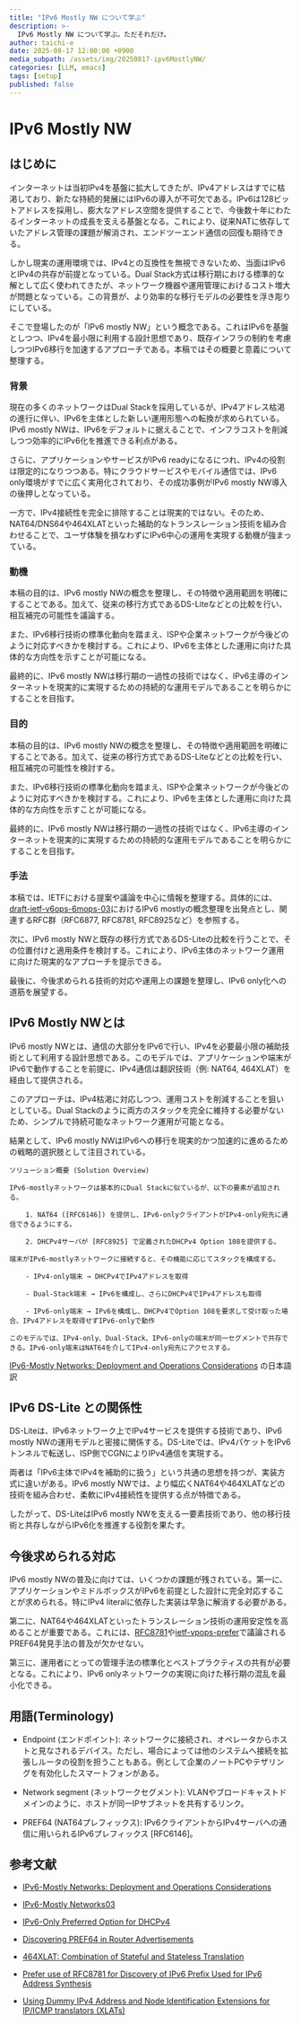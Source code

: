 ```yaml
---
title: "IPv6 Mostly NW について学ぶ"
description: >-
  IPv6 Mostly NW について学ぶ。ただそれだけ。
author: taichi-e
date: 2025-08-17 12:00:00 +0900
media_subpath: /assets/img/20250817-ipv6MostlyNW/
categories: [LLM, emacs]
tags: [setup]
published: false
---
```


# IPv6 Mostly NW
## はじめに

インターネットは当初IPv4を基盤に拡大してきたが、IPv4アドレスはすでに枯渇しており、新たな持続的発展にはIPv6の導入が不可欠である。IPv6は128ビットアドレスを採用し、膨大なアドレス空間を提供することで、今後数十年にわたるインターネットの成長を支える基盤となる。これにより、従来NATに依存していたアドレス管理の課題が解消され、エンドツーエンド通信の回復も期待できる。

しかし現実の運用環境では、IPv4との互換性を無視できないため、当面はIPv6とIPv4の共存が前提となっている。Dual Stack方式は移行期における標準的な解として広く使われてきたが、ネットワーク機器や運用管理におけるコスト増大が問題となっている。この背景が、より効率的な移行モデルの必要性を浮き彫りにしている。

そこで登場したのが「IPv6 mostly NW」という概念である。これはIPv6を基盤としつつ、IPv4を最小限に利用する設計思想であり、既存インフラの制約を考慮しつつIPv6移行を加速するアプローチである。本稿ではその概要と意義について整理する。

### 背景

現在の多くのネットワークはDual Stackを採用しているが、IPv4アドレス枯渇の進行に伴い、IPv6を主体とした新しい運用形態への転換が求められている。IPv6 mostly NWは、IPv6をデフォルトに据えることで、インフラコストを削減しつつ効率的にIPv6化を推進できる利点がある。

さらに、アプリケーションやサービスがIPv6 readyになるにつれ、IPv4の役割は限定的になりつつある。特にクラウドサービスやモバイル通信では、IPv6 only環境がすでに広く実用化されており、その成功事例がIPv6 mostly NW導入の後押しとなっている。

一方で、IPv4接続性を完全に排除することは現実的ではない。そのため、NAT64/DNS64や464XLATといった補助的なトランスレーション技術を組み合わせることで、ユーザ体験を損なわずにIPv6中心の運用を実現する動機が強まっている。

### 動機

本稿の目的は、IPv6 mostly NWの概念を整理し、その特徴や適用範囲を明確にすることである。加えて、従来の移行方式であるDS-Liteなどとの比較を行い、相互補完の可能性を議論する。

また、IPv6移行技術の標準化動向を踏まえ、ISPや企業ネットワークが今後どのように対応すべきかを検討する。これにより、IPv6を主体とした運用に向けた具体的な方向性を示すことが可能になる。

最終的に、IPv6 mostly NWは移行期の一過性の技術ではなく、IPv6主導のインターネットを現実的に実現するための持続的な運用モデルであることを明らかにすることを目指す。

### 目的

本稿の目的は、IPv6 mostly NWの概念を整理し、その特徴や適用範囲を明確にすることである。加えて、従来の移行方式であるDS-Liteなどとの比較を行い、相互補完の可能性を検討する。

また、IPv6移行技術の標準化動向を踏まえ、ISPや企業ネットワークが今後どのように対応すべきかを検討する。これにより、IPv6を主体とした運用に向けた具体的な方向性を示すことが可能になる。

最終的に、IPv6 mostly NWは移行期の一過性の技術ではなく、IPv6主導のインターネットを現実的に実現するための持続的な運用モデルであることを明らかにすることを目指す。

### 手法

本稿では、IETFにおける提案や議論を中心に情報を整理する。具体的には、[draft-ietf-v6ops-6mops-03]におけるIPv6 mostlyの概念整理を出発点とし、関連するRFC群（RFC6877, RFC8781, RFC8925など）を参照する。

次に、IPv6 mostly NWと既存の移行方式であるDS-Liteの比較を行うことで、その位置付けと適用条件を検討する。これにより、IPv6主体のネットワーク運用に向けた現実的なアプローチを提示できる。

最後に、今後求められる技術的対応や運用上の課題を整理し、IPv6 only化への道筋を展望する。

## IPv6 Mostly NWとは

IPv6 mostly NWとは、通信の大部分をIPv6で行い、IPv4を必要最小限の補助技術として利用する設計思想である。このモデルでは、アプリケーションや端末がIPv6で動作することを前提に、IPv4通信は翻訳技術（例: NAT64, 464XLAT）を経由して提供される。

このアプローチは、IPv4枯渇に対応しつつ、運用コストを削減することを狙いとしている。Dual Stackのように両方のスタックを完全に維持する必要がないため、シンプルで持続可能なネットワーク運用が可能となる。

結果として、IPv6 mostly NWはIPv6への移行を現実的かつ加速的に進めるための戦略的選択肢として注目されている。

```
ソリューション概要 (Solution Overview)

IPv6-mostlyネットワークは基本的にDual Stackに似ているが、以下の要素が追加される。

	1. NAT64 ([RFC6146]) を提供し、IPv6-onlyクライアントがIPv4-only宛先に通信できるようにする。

	2. DHCPv4サーバが [RFC8925] で定義されたDHCPv4 Option 108を提供する。

端末がIPv6-mostlyネットワークに接続すると、その機能に応じてスタックを構成する。

	- IPv4-only端末 → DHCPv4でIPv4アドレスを取得

	- Dual-Stack端末 → IPv6を構成し、さらにDHCPv4でIPv4アドレスも取得

	- IPv6-only端末 → IPv6を構成し、DHCPv4でOption 108を要求して受け取った場合、IPv4アドレスを取得せずIPv6-onlyで動作

このモデルでは、IPv4-only、Dual-Stack、IPv6-onlyの端末が同一セグメントで共存できる。IPv6-only端末はNAT64を介してIPv4-only宛先にアクセスする。
```
[IPv6-Mostly Networks: Deployment and Operations Considerations][draft-ietf-v6ops-6mops-01] の日本語訳

## IPv6 DS-Lite との関係性

DS-Liteは、IPv6ネットワーク上でIPv4サービスを提供する技術であり、IPv6 mostly NWの運用モデルと密接に関係する。DS-Liteでは、IPv4パケットをIPv6トンネルで転送し、ISP側でCGNによりIPv4通信を実現する。

両者は「IPv6主体でIPv4を補助的に扱う」という共通の思想を持つが、実装方式に違いがある。IPv6 mostly NWでは、より幅広くNAT64や464XLATなどの技術を組み合わせ、柔軟にIPv4接続性を提供する点が特徴である。

したがって、DS-LiteはIPv6 mostly NWを支える一要素技術であり、他の移行技術と共存しながらIPv6化を推進する役割を果たす。

## 今後求められる対応

IPv6 mostly NWの普及に向けては、いくつかの課題が残されている。第一に、アプリケーションやミドルボックスがIPv6を前提とした設計に完全対応することが求められる。特にIPv4 literalに依存した実装は早急に解消する必要がある。

第二に、NAT64や464XLATといったトランスレーション技術の運用安定性を高めることが重要である。これには、[RFC8781]や[ietf-vpops-prefer]で議論されるPREF64発見手法の普及が欠かせない。

第三に、運用者にとっての管理手法の標準化とベストプラクティスの共有が必要となる。これにより、IPv6 onlyネットワークの実現に向けた移行期の混乱を最小化できる。

## 用語(Terminology)

- Endpoint (エンドポイント): ネットワークに接続され、オペレータからホストと見なされるデバイス。ただし、場合によっては他のシステムへ接続を拡張しルータの役割を担うこともある。例として企業のノートPCやテザリングを有効化したスマートフォンがある。

- Network segment (ネットワークセグメント): VLANやブロードキャストドメインのように、ホストが同一IPサブネットを共有するリンク。

- PREF64 (NAT64プレフィックス): IPv6クライアントからIPv4サーバへの通信に用いられるIPv6プレフィックス [RFC6146]。

## 参考文献

[draft-ietf-v6ops-6mops-01]: https://datatracker.ietf.org/doc/draft-ietf-v6ops-6mops/
- [IPv6-Mostly Networks: Deployment and Operations Considerations][draft-ietf-v6ops-6mops-01]

[draft-ietf-v6ops-6mops-03]: https://www.ietf.org/archive/id/draft-link-v6ops-claton-03.txt
- [IPv6-Mostly Networks03][draft-ietf-v6ops-6mops-03]

[rfc8925]: https://datatracker.ietf.org/doc/html/rfc8925
- [IPv6-Only Preferred Option for DHCPv4][rfc8925]

[rfc8781]: https://datatracker.ietf.org/doc/html/rfc8781
- [Discovering PREF64 in Router Advertisements][rfc8925]

[rfc6877]: https://datatracker.ietf.org/doc/html/rfc6877
- [464XLAT: Combination of Stateful and Stateless Translation][rfc6877]

[ietf-vpops-prefer]: https://datatracker.ietf.org/doc/html/draft-ietf-v6ops-prefer8781-01
- [Prefer use of RFC8781 for Discovery of IPv6 Prefix Used for IPv6 Address Synthesis][ietf-vpops-prefer]

[XLATs]: https://datatracker.ietf.org/doc/html/draft-equinox-v6ops-icmpext-xlat-v6only-source-01
- [Using Dummy IPv4 Address and Node Identification Extensions for IP/ICMP translators (XLATs)][XLATs]
